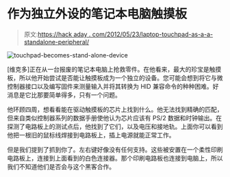 # 作为独立外设的笔记本电脑触摸板

> 原文:[https://hack aday . com/2012/05/23/laptop-touchpad-as-a-a-standalone-peripheral/](https://hackaday.com/2012/05/23/laptop-touchpad-as-a-standalone-peripheral/)

![](../Images/0ef7ec95ff81f99154f2fa97b74c0c98.png "touchpad-becomes-stand-alone-device")

[维克多]正在从一台报废的笔记本电脑上抢救零件。在他看来，最大的珍宝是触摸板，所以他开始尝试是否能让触摸板成为一个独立的设备。您可能会想到将它与微控制器接口以及编写固件来测量输入并将其转换为 HID 兼容命令的种种困难。好消息是它比那要简单得多，只有一个问题。

他环顾四周，想看看能在驱动触摸板的芯片上找到什么。他无法找到精确的匹配，但来自类似控制器系列的数据手册使他认为芯片应该有 PS/2 数据和时钟输出。在探测了电路板上的测试点后，他找到了它们，以及电压和接地轨。上面你可以看到他把一根旧的鼠标线焊接到电路板上，插上电源就能正常工作。

但是我们提到了抓到你了。左右键好像没有任何支持。这些被安置在一个柔性印刷电路板上，连接到上面看到的白色连接器。那个印刷电路板也连接到电脑上，所以我们不知道他们是否会与这个黑客合作。
